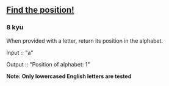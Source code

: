<h2><a href=https://www.codewars.com/kata/5808e2006b65bff35500008f/train/python target="_blank">Find the position!</a></h2><h3>8 kyu</h3><p>When provided with a letter, return its position in the alphabet.</p><p>Input :: "a"</p><p>Output :: "Position of alphabet: 1"</p><p><strong>Note: Only lowercased English letters are tested</strong></p>